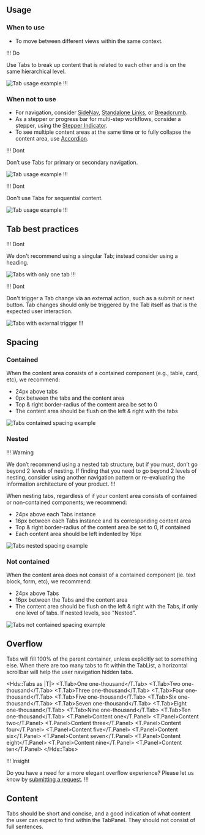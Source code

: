 ## Usage

### When to use

- To move between different views within the same context.

!!! Do

Use Tabs to break up content that is related to each other and is on the same hierarchical level.

![Tab usage example](/assets/components/tabs/tab-usage-example-01.png)
!!!

### When not to use

- For navigation, consider [SideNav](/components/side-nav), [Standalone Links](/components/link/standalone), or [Breadcrumb](/components/breadcrumb).
- As a stepper or progress bar for multi-step workflows, consider a stepper, using the [Stepper Indicator](/components/stepper).
- To see multiple content areas at the same time or to fully collapse the content area, use [Accordion](/components/accordion).

!!! Dont

Don’t use Tabs for primary or secondary navigation.

![Tab usage example](/assets/components/tabs/tab-usage-example-02.png)
!!!

!!! Dont

Don't use Tabs for sequential content.

![Tab usage example](/assets/components/tabs/tab-usage-example-03.png)
!!!

## Tab best practices

!!! Dont

We don't recommend using a singular Tab; instead consider using a heading. 

![Tabs with only one tab](/assets/components/tabs/tab-behavior-single-button.png)
!!!

!!! Dont

Don't trigger a Tab change via an external action, such as a submit or next button. Tab changes should only be triggered by the Tab itself as that is the expected user interaction. 

![Tabs with external trigger](/assets/components/tabs/tabs-external-trigger.png)
!!!

## Spacing

### Contained

When the content area consists of a contained component (e.g., table, card, etc), we recommend:

- 24px above tabs
- 0px between the tabs and the content area
- Top & right border-radius of the content area be set to 0
- The content area should be flush on the left & right with the tabs

![Tabs contained spacing example](/assets/components/tabs/tabs-spacing-contained.png)

### Nested

!!! Warning

We don’t recommend using a nested tab structure, but if you must, don’t go beyond 2 levels of nesting. If finding that you need to go beyond 2 levels of nesting, consider using another navigation pattern or re-evaluating the information architecture of your product.
!!!

When nesting tabs, regardless of if your content area consists of contained or non-contained components; we recommend:

- 24px above each Tabs instance
- 16px between each Tabs instance and its corresponding content area
- Top & right border-radius of the content area be set to 0, if contained
- Each content area should be left indented by 16px

![Tabs nested spacing example](/assets/components/tabs/tabs-spacing-nested.png)

### Not contained

When the content area does not consist of a contained component (ie. text block, form, etc), we recommend:

- 24px above Tabs
- 16px between the Tabs and the content area
- The content area should be flush on the left & right with the Tabs, if only one level of tabs. If nested levels, see "Nested".

![Tabs not contained spacing example](/assets/components/tabs/tabs-spacing-not-contained.png)

## Overflow

Tabs will fill 100% of the parent container, unless explicitly set to something else. When there are too many tabs to fit within the TabList, a horizontal scrollbar will help the user navigation hidden tabs.

<Hds::Tabs as |T|>
  <T.Tab>One one-thousand</T.Tab>
  <T.Tab>Two one-thousand</T.Tab>
  <T.Tab>Three one-thousand</T.Tab>
  <T.Tab>Four one-thousand</T.Tab>
  <T.Tab>Five one-thousand</T.Tab>
  <T.Tab>Six one-thousand</T.Tab>
  <T.Tab>Seven one-thousand</T.Tab>
  <T.Tab>Eight one-thousand</T.Tab>
  <T.Tab>Nine one-thousand</T.Tab>
  <T.Tab>Ten one-thousand</T.Tab>
  <T.Panel>Content one</T.Panel>
  <T.Panel>Content two</T.Panel>
  <T.Panel>Content three</T.Panel>
  <T.Panel>Content four</T.Panel>
  <T.Panel>Content five</T.Panel>
  <T.Panel>Content six</T.Panel>
  <T.Panel>Content seven</T.Panel>
  <T.Panel>Content eight</T.Panel>
  <T.Panel>Content nine</T.Panel>
  <T.Panel>Content ten</T.Panel>
</Hds::Tabs>

!!! Insight

Do you have a need for a more elegant overflow experience? Please let us know by [submitting a request](https://go.hashi.co/hds-support).
!!!

## Content

Tabs should be short and concise, and a good indication of what content the user can expect to find within the TabPanel. They should not consist of full sentences.